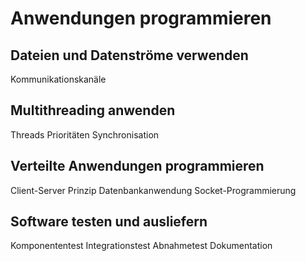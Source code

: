 # Anwendungen programmieren

## Dateien und Datenströme verwenden
Kommunikationskanäle

## Multithreading anwenden
Threads
Prioritäten
Synchronisation

## Verteilte Anwendungen programmieren
Client-Server Prinzip
Datenbankanwendung
Socket-Programmierung

## Software testen und ausliefern
Komponententest
Integrationstest
Abnahmetest
Dokumentation